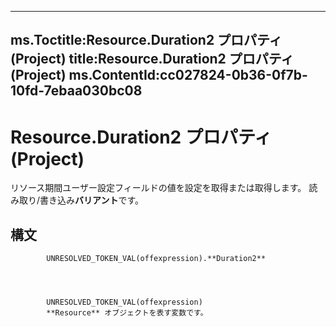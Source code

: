 

---
ms.Toctitle:Resource.Duration2 プロパティ (Project)
title:Resource.Duration2 プロパティ (Project)
ms.ContentId:cc027824-0b36-0f7b-10fd-7ebaa030bc08
---
# Resource.Duration2 プロパティ (Project)




リソース期間ユーザー設定フィールドの値を設定を取得または取得します。 読み取り/書き込み**バリアント**です。

## 構文

            UNRESOLVED_TOKEN_VAL(offexpression).**Duration2**




            UNRESOLVED_TOKEN_VAL(offexpression)
            **Resource** オブジェクトを表す変数です。




